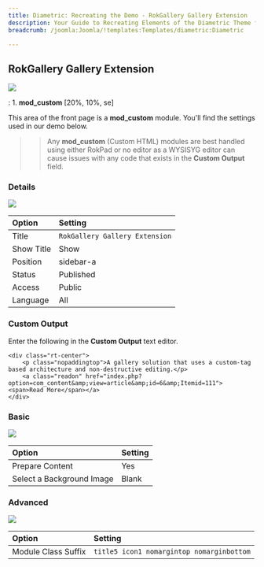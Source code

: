 ```yaml
---
title: Diametric: Recreating the Demo - RokGallery Gallery Extension
description: Your Guide to Recreating Elements of the Diametric Theme for Joomla
breadcrumb: /joomla:Joomla/!templates:Templates/diametric:Diametric

---
```


RokGallery Gallery Extension
-----
![][demo]

:   1. **mod_custom** [20%, 10%, se]

This area of the front page is a **mod_custom** module. You'll find the settings used in our demo below.

>> Any **mod_custom** (Custom HTML) modules are best handled using either RokPad or no editor as a WYSISYG editor can cause issues with any code that exists in the **Custom Output** field.

### Details
![][demo2]

| Option     | Setting                        |  
| :--------- | :----------------------------- |  
| Title      | `RokGallery Gallery Extension` |  
| Show Title | Show                           |  
| Position   | sidebar-a                      |  
| Status     | Published                      |  
| Access     | Public                         |  
| Language   | All                            |  

### Custom Output
Enter the following in the **Custom Output** text editor.

~~~
<div class="rt-center">
	<p class="nopaddingtop">A gallery solution that uses a custom-tag based architecture and non-destructive editing.</p>
	<a class="readon" href="index.php?option=com_content&amp;view=article&amp;id=6&amp;Itemid=111"><span>Read More</span></a>
</div>
~~~

### Basic
![][demo3]

| Option                    | Setting |
| :------------------------ | :------ |
| Prepare Content           | Yes     |
| Select a Background Image | Blank   |

### Advanced
![][demo4]

| Option              | Setting                                   |  
| :------------------ | :---------------------------------------- |  
| Module Class Suffix | `title5 icon1 nomargintop nomarginbottom` |  

[demo]: assets/demo_2.jpeg
[demo2]: assets/rokgallery_1.jpeg
[demo3]: assets/rokgallery_2.jpeg
[demo4]: assets/rokgallery_3.jpeg